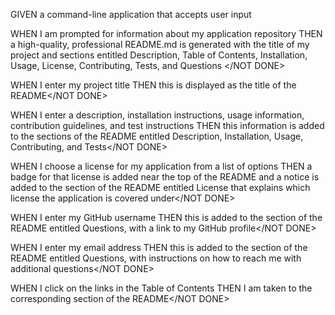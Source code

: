 GIVEN a command-line application that accepts user input

WHEN I am prompted for information about my application repository
THEN a high-quality, professional README.md is generated with the title of my project and sections entitled Description, Table of Contents, Installation, Usage, License, Contributing, Tests, and Questions </NOT DONE>

WHEN I enter my project title
THEN this is displayed as the title of the README</NOT DONE>

WHEN I enter a description, installation instructions, usage information, contribution guidelines, and test instructions
THEN this information is added to the sections of the README entitled Description, Installation, Usage, Contributing, and Tests</NOT DONE>

WHEN I choose a license for my application from a list of options
THEN a badge for that license is added near the top of the README and a notice is added to the section of the README entitled License that explains which license the application is covered under</NOT DONE>

WHEN I enter my GitHub username
THEN this is added to the section of the README entitled Questions, with a link to my GitHub profile</NOT DONE>

WHEN I enter my email address
THEN this is added to the section of the README entitled Questions, with instructions on how to reach me with additional questions</NOT DONE>

WHEN I click on the links in the Table of Contents
THEN I am taken to the corresponding section of the README</NOT DONE>
